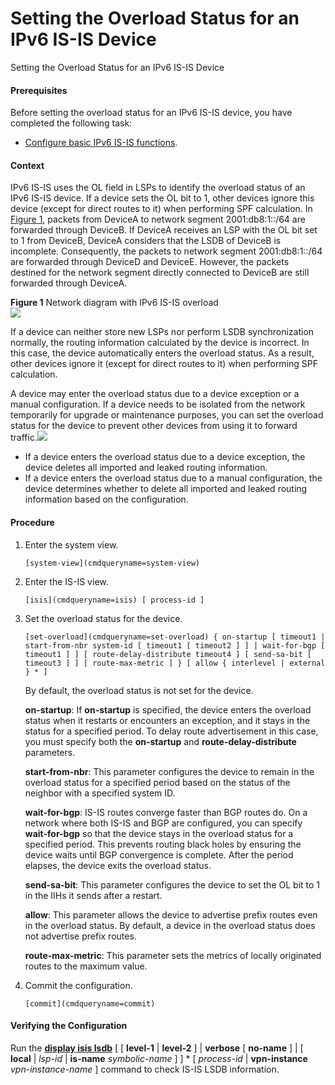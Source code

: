 Setting the Overload Status for an IPv6 IS-IS Device
====================================================

Setting the Overload Status for an IPv6 IS-IS Device

#### Prerequisites

Before setting the overload status for an IPv6 IS-IS device, you have completed the following task:

* [Configure basic IPv6 IS-IS functions](vrp_isis_ipv6_cfg_0011.html).

#### Context

IPv6 IS-IS uses the OL field in LSPs to identify the overload status of an IPv6 IS-IS device. If a device sets the OL bit to 1, other devices ignore this device (except for direct routes to it) when performing SPF calculation. In [Figure 1](#EN-US_TASK_0000001176662177__fig_dc_feature_isis_000801), packets from DeviceA to network segment 2001:db8:1::/64 are forwarded through DeviceB. If DeviceA receives an LSP with the OL bit set to 1 from DeviceB, DeviceA considers that the LSDB of DeviceB is incomplete. Consequently, the packets to network segment 2001:db8:1::/64 are forwarded through DeviceD and DeviceE. However, the packets destined for the network segment directly connected to DeviceB are still forwarded through DeviceA.

**Figure 1** Network diagram with IPv6 IS-IS overload  
![](figure/en-us_image_0000001176742129.png)

If a device can neither store new LSPs nor perform LSDB synchronization normally, the routing information calculated by the device is incorrect. In this case, the device automatically enters the overload status. As a result, other devices ignore it (except for direct routes to it) when performing SPF calculation.

A device may enter the overload status due to a device exception or a manual configuration. If a device needs to be isolated from the network temporarily for upgrade or maintenance purposes, you can set the overload status for the device to prevent other devices from using it to forward traffic.![](public_sys-resources/note_3.0-en-us.png) 

* If a device enters the overload status due to a device exception, the device deletes all imported and leaked routing information.
* If a device enters the overload status due to a manual configuration, the device determines whether to delete all imported and leaked routing information based on the configuration.



#### Procedure

1. Enter the system view.
   
   
   ```
   [system-view](cmdqueryname=system-view)
   ```
2. Enter the IS-IS view.
   
   
   ```
   [isis](cmdqueryname=isis) [ process-id ]
   ```
3. Set the overload status for the device.
   
   
   ```
   [set-overload](cmdqueryname=set-overload) { on-startup [ timeout1 | start-from-nbr system-id [ timeout1 [ timeout2 ] ] | wait-for-bgp [ timeout1 ] ] [ route-delay-distribute timeout4 ] [ send-sa-bit [ timeout3 ] ] [ route-max-metric ] } [ allow { interlevel | external } * ]
   ```
   
   By default, the overload status is not set for the device.
   
   **on-startup**: If **on-startup** is specified, the device enters the overload status when it restarts or encounters an exception, and it stays in the status for a specified period. To delay route advertisement in this case, you must specify both the **on-startup** and **route-delay-distribute** parameters.
   
   **start-from-nbr**: This parameter configures the device to remain in the overload status for a specified period based on the status of the neighbor with a specified system ID.
   
   **wait-for-bgp**: IS-IS routes converge faster than BGP routes do. On a network where both IS-IS and BGP are configured, you can specify **wait-for-bgp** so that the device stays in the overload status for a specified period. This prevents routing black holes by ensuring the device waits until BGP convergence is complete. After the period elapses, the device exits the overload status.
   
   **send-sa-bit**: This parameter configures the device to set the OL bit to 1 in the IIHs it sends after a restart.
   
   **allow**: This parameter allows the device to advertise prefix routes even in the overload status. By default, a device in the overload status does not advertise prefix routes.
   
   **route-max-metric**: This parameter sets the metrics of locally originated routes to the maximum value.
4. Commit the configuration.
   
   
   ```
   [commit](cmdqueryname=commit)
   ```

#### Verifying the Configuration

Run the [**display isis lsdb**](cmdqueryname=display+isis+lsdb) [ [ **level-1** | **level-2** ] | **verbose** [ **no-name** ] | [ **local** | *lsp-id* | **is-name** *symbolic-name* ] ] \* [ *process-id* | **vpn-instance** *vpn-instance-name* ] command to check IS-IS LSDB information.